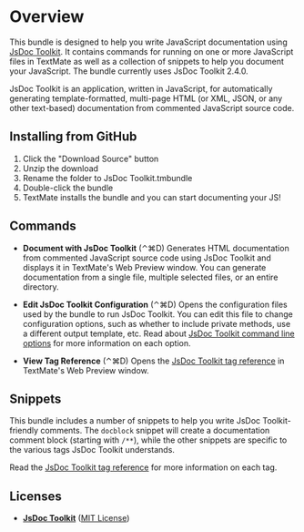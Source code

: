 # Overview

This bundle is designed to help you write JavaScript documentation using [JsDoc Toolkit][jsdoc]. It contains commands for running on one or more JavaScript files in TextMate as well as a collection of snippets to help you document your JavaScript. The bundle currently uses JsDoc Toolkit 2.4.0.

JsDoc Toolkit is an application, written in JavaScript, for automatically generating template-formatted, multi-page HTML (or XML, JSON, or any other text-based) documentation from commented JavaScript source code.

## Installing from GitHub

1. Click the "Download Source" button
2. Unzip the download
3. Rename the folder to JsDoc Toolkit.tmbundle
4. Double-click the bundle
5. TextMate installs the bundle and you can start documenting your JS!

## Commands

* **Document with JsDoc Toolkit** (⌃⌘D)
Generates HTML documentation from commented JavaScript source code using JsDoc Toolkit and displays it in TextMate's Web Preview window. You can generate documentation from a single file, multiple selected files, or an entire directory.

* **Edit JsDoc Toolkit Configuration** (⌃⌘D)
Opens the configuration files used by the bundle to run JsDoc Toolkit. You can edit this file to change configuration options, such as whether to include private methods, use a different output template, etc. Read about [JsDoc Toolkit command line options][jsdop] for more information on each option.

* **View Tag Reference** (⌃⌘D)
Opens the [JsDoc Toolkit tag reference][jsdot] in TextMate's Web Preview window.

## Snippets

This bundle includes a number of snippets to help you write JsDoc Toolkit-friendly comments.  The `docblock` snippet will create a documentation comment block (starting with `/**`), while the other snippets are specific to the various tags JsDoc Toolkit understands.

Read the [JsDoc Toolkit tag reference][jsdot] for more information on each tag.

## Licenses

* **[JsDoc Toolkit][jsdoc]** ([MIT License][mit])

[mit]:    http://www.opensource.org/licenses/mit-license
[jsdoc]:  http://code.google.com/p/jsdoc-toolkit/
[jsdop]:  http://code.google.com/p/jsdoc-toolkit/wiki/CommandlineOptions
[jsdot]:  http://code.google.com/p/jsdoc-toolkit/wiki/TagReference